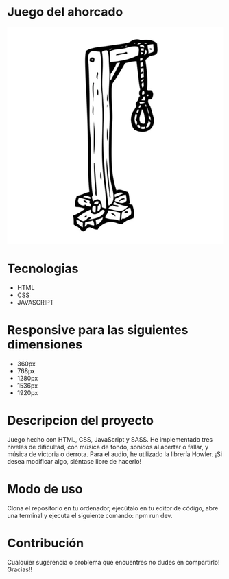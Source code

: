 # Juego del ahorcado

![Portada del repositorio](./img/image-portada.jpg)

# Tecnologias
- HTML
- CSS
- JAVASCRIPT

# Responsive para las siguientes dimensiones
- 360px
- 768px
- 1280px
- 1536px
- 1920px

# Descripcion del proyecto
Juego hecho con HTML, CSS, JavaScript y SASS. He implementado tres niveles de dificultad, con música de fondo, sonidos al acertar o fallar, y música de victoria o derrota. Para el audio, he utilizado la librería Howler. ¡Si desea modificar algo, siéntase libre de hacerlo!

# Modo de uso
Clona el repositorio en tu ordenador, ejecútalo en tu editor de código, abre una terminal y ejecuta el siguiente comando: npm run dev.

# Contribución
Cualquier sugerencia o problema que encuentres no dudes en compartirlo! Gracias!!